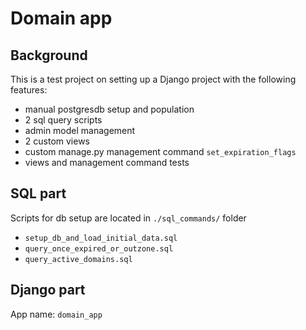 # Domain app


## Background
This is a test project on setting up a Django project with the following features:
- manual postgresdb setup and population
- 2 sql query scripts
- admin model management
- 2 custom views
- custom manage.py management command `set_expiration_flags`
- views and management command tests


## SQL part

Scripts for db setup are located in `./sql_commands/` folder
- `setup_db_and_load_initial_data.sql`
- `query_once_expired_or_outzone.sql`
- `query_active_domains.sql`


## Django part

App name: `domain_app`

